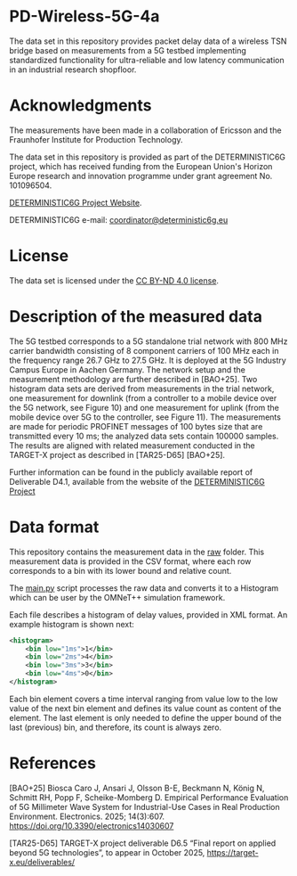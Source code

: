 # PD-Wireless-5G-4a

The data set in this repository provides packet delay data of a wireless TSN bridge based on measurements from a 5G testbed implementing standardized functionality for ultra-reliable and low latency communication in an industrial research shopfloor.

# Acknowledgments

The measurements have been made in a collaboration of Ericsson and the Fraunhofer Institute for Production Technology.

The data set in this repository is provided as part of the DETERMINISTIC6G project, which has received funding from the European Union's Horizon Europe research and innovation programme under grant agreement No. 101096504.

[DETERMINISTIC6G Project Website](https://deterministic6g.eu/).

DETERMINISTIC6G e-mail: coordinator@deterministic6g.eu

# License

The data set is licensed under the [CC BY-ND 4.0 license](../LICENSE-CC-BY-ND.md).

# Description of the measured data

The 5G testbed corresponds to a 5G standalone trial network with 800 MHz carrier bandwidth consisting of 8 component
carriers of 100 MHz each in the frequency range 26.7 GHz to 27.5 GHz.
It is deployed at the 5G Industry Campus Europe in Aachen Germany.
The network setup and the measurement methodology are further described in [BAO+25].
Two histogram data sets are derived from measurements in the trial network, one measurement for downlink
(from a controller to a mobile device over the 5G network, see Figure 10)
and one measurement for uplink
(from the mobile device over 5G to the controller, see Figure 11).
The measurements are made for periodic PROFINET messages of 100 bytes size that are transmitted every 10 ms;
the analyzed data sets contain 100000 samples.
The results are aligned with related measurement conducted in the TARGET-X project  as described in [TAR25-D65] [BAO+25].

Further information can be found in the publicly available report of Deliverable D4.1, available from the website of the [DETERMINISTIC6G Project](https://deterministic6g.eu/)

# Data format

This repository contains the measurement data in the [raw](raw) folder.
This measurement data is provided in the CSV format, where each row corresponds to a bin with its lower bound and relative count.

The [main.py](main.py) script processes the raw data and converts it to a Histogram which can be user by the OMNeT++ simulation framework.

Each file describes a histogram of delay values, provided in XML format. An example histogram is shown next:

```xml
<histogram>
    <bin low="1ms">1</bin>
    <bin low="2ms">4</bin>
    <bin low="3ms">3</bin>
    <bin low="4ms">0</bin>
</histogram>
```

Each bin element covers a time interval ranging from value low to the low value of the next bin element and defines its value count as content of the element. The last element is only needed to define the upper bound of the last (previous) bin, and therefore, its count is always zero.

# References

[BAO+25] Biosca Caro J, Ansari J, Olsson B-E, Beckmann N, König N, Schmitt RH, Popp F, Scheike-Momberg D. Empirical Performance Evaluation of 5G Millimeter Wave System for Industrial-Use Cases in Real Production Environment. Electronics. 2025; 14(3):607. https://doi.org/10.3390/electronics14030607

[TAR25-D65] TARGET-X project deliverable D6.5 “Final report on applied beyond 5G technologies”, to appear in October 2025, https://target-x.eu/deliverables/